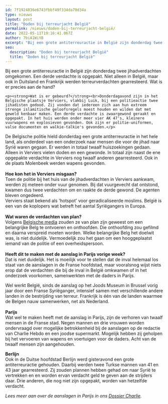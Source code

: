 ```yaml
---
id: 7f1924036e6743fbbf49f334da70d34a
type: nieuws
layout: post
title: "Doden bij terreurjacht België"
permalink: /nieuws/doden-bij-terreurjacht-belgië/
date: 2022-05-11T19:16:41.067Z
author: 7biA1WiYB
excerpt: "Bij een grote antiterreuractie in België zijn donderdag twee jihadverdachten omgekomen. Een derde verdachte is opgepakt. Niet alleen in België, maar ook in Duitsland en Frankrijk werden terreurverdachten gearresteerd. Wat is er precies aan de hand?  "
seo:
  description: "Doden bij terreurjacht België"
  title: "Doden bij terreurjacht België"
---
```

Bij een grote antiterreuractie in België zijn donderdag twee jihadverdachten omgekomen. Een derde verdachte is opgepakt. Niet alleen in België, maar ook in Duitsland en Frankrijk werden terreurverdachten gearresteerd. Wat is er precies aan de hand?  

    <p><strong>Wat is er gebeurd?</strong><br>Donderdagavond zijn in het Belgische plaatsje Verviers, vlakbij Luik, bij een politieactie twee jihadisten gedood. Zij vonden dat iedereen zich aan hun extreem strenge islamitische geloofsregels moest houden en wilden dat met geweld kenbaar maken. Een derde verdachte is zwaargewond geraakt en opgepakt. In het huis werden onder meer vier AK 47's, kleinere vuurwapens en explosieven gevonden. Ook zijn er politie-uniformen, valse documenten en walkie-talkie's gevonden.</p>
<p>De Belgische politie hield donderdag een grote antiterreuractie in het hele land, als onderdeel van een onderzoek naar mensen die voor de jihad naar Syrië waren gegaan. Er werden in totaal twaalf huiszoekingen gedaan. Alleen in Verviers vielen doden en een gewonde. In totaal zijn naast de ene opgepakte verdachte in Verviers nog twaalf anderen gearresteerd. Ook in de plaats Molenbeek werden wapens gevonden.<br><br><strong>Hoe kon het in Verviers misgaan?</strong><br>Toen de politie bij het huis van de jihadverdachten in Verviers aankwam, werden zij meteen onder vuur genomen. Bij dat vuurgevecht dat ontstond, kwamen dus twee verdachten om en raakte de derde gewond. De agenten bleven ongedeerd.<br>Verviers staat bekend als 'hotspot' voor geradicaliseerde moslims. België is een van de koplopers wat betreft het aantal Syriëgangers in Europa.<br><br><strong>Wat waren de verdachten van plan?</strong><br>Volgens <a href="http://www.hln.be/hln/nl/32616/Terreurdreiging-in-Belgie/article/detail/2183962/2015/01/16/Het-plan-prominente-Belg-ontvoeren-en-onthoofden.dhtml">Belgische media</a> zouden ze van plan zijn geweest om een belangrijke Belg te ontvoeren en onthoofden. Die onthoofding zou gefilmd en daarna verspreid moeten worden. Welke belangrijke Belg het doelwit was, is niet duidelijk. Vermoedelijk zou het gaan om een hooggeplaatst iemand van de politie of een overheidspersoon.<br><br><strong>Heeft dit te maken met de aanslag in Parijs vorige week?</strong><br>Dat is niet duidelijk. Het is moeilijk voor te stellen dat de inval helemaal los staat van de aanslagen in de Franse hoofdstad, maar vooralsnog wijst niets erop dat de verdachten die bij de inval in België omkwamen of in het onderzoek voorkomen, samenwerkten met de daders in Parijs.</p>
<p>Wel werkt België, sinds de aanslag op het Joods Museum in Brussel vorig jaar door een Franse Syriëganger, intensief samen met verschillende andere landen in de bestrijding van terreur. Frankrijk is één van de landen waarmee de Belgen nauw samenwerken, net als Nederland.<br><br><strong>Parijs</strong><br>Wat wel te maken heeft met de aanslag in Parijs, zijn de verhoren van twaalf mensen in de Franse stad. Negen mannen en drie vrouwen worden ondervraagd over mogelijke betrokkenheid bij de aanslagen op de redactie van Charlie Hebdo en een joodse supermarkt. Mogelijk hebben zij geholpen bij het vervoeren van wapens en voertuigen voor de daders. Acht van de twaalf mensen zijn aangehouden.</p>
<p><strong>Berlijn</strong><br>Ook in de Duitse hoofdstad Berlijn werd gisteravond een grote antiterreuractie gehouden. Daarbij werden twee Turkse mannen van 41 en 43 jaar gearresteerd. Zij zouden plannen hebben gehad om naar Syrië te vertrekken en en worden ervan verdacht geld te geven aan de strijders daar. Drie anderen, die nog niet zijn opgepakt, worden van hetzelfde verdacht. </p>
<p><em>Lees meer aan over de aanslagen in Parijs in ons <a href="https://original.sevendays.nl/dossier-charlie">Dossier Charlie</a>.</em></p>  
